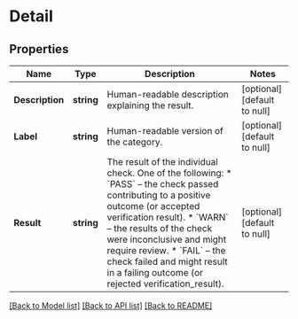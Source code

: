 # Detail

## Properties
Name | Type | Description | Notes
------------ | ------------- | ------------- | -------------
**Description** | **string** | Human-readable description explaining the result. | [optional] [default to null]
**Label** | **string** | Human-readable version of the category. | [optional] [default to null]
**Result** | **string** | The result of the individual check. One of the following: * &#x60;PASS&#x60; – the check passed contributing to a positive outcome (or accepted verification result). * &#x60;WARN&#x60; – the results of the check were inconclusive and might require review. * &#x60;FAIL&#x60; – the check failed and might result in a failing outcome (or rejected verification_result).  | [optional] [default to null]

[[Back to Model list]](../README.md#documentation-for-models) [[Back to API list]](../README.md#documentation-for-api-endpoints) [[Back to README]](../README.md)

